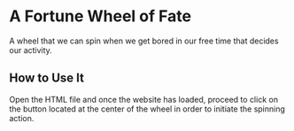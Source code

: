# A Fortune Wheel of Fate

A wheel that we can spin when we get bored in our free time that decides our activity.

## How to Use It

Open the HTML file and once the website has loaded, proceed to click on the button located at the center of the wheel in order to initiate the spinning action.
